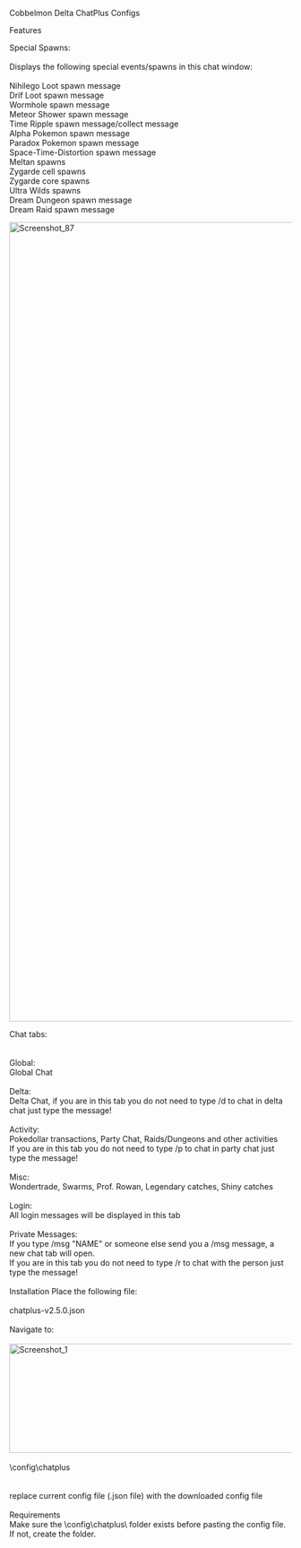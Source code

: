 Cobbelmon Delta ChatPlus Configs

Features

Special Spawns:<br><br>
Displays the following special events/spawns in this chat window:
<br><br>
Nihilego Loot spawn message<br>
Drif Loot spawn message<br>
Wormhole spawn message<br>
Meteor Shower spawn message<br>
Time Ripple spawn message/collect message<br>
Alpha Pokemon spawn message<br>
Paradox Pokemon spawn message<br>
Space-Time-Distortion spawn message<br>
Meltan spawns<br>
Zygarde cell spawns<br>
Zygarde core spawns<br>
Ultra Wilds spawns<br>
Dream Dungeon spawn message<br>
Dream Raid spawn message<br>

<img width="2535" height="1427" alt="Screenshot_87" src="https://github.com/user-attachments/assets/bf1a96cc-4f1b-4984-95a4-a48a851be1ae" />

Chat tabs:<br>
<br><br>
Global:<br>
Global Chat
<br><br>
Delta:<br>
Delta Chat, if you are in this tab you do not need to type /d to chat in delta chat just type the message!
<br><br>
Activity:<br>
Pokedollar transactions, Party Chat, Raids/Dungeons and other activities<br>
If you are in this tab you do not need to type /p to chat in party chat just type the message!
<br><br>
Misc:<br>
Wondertrade, Swarms, Prof. Rowan, Legendary catches, Shiny catches
<br><br>
Login:<br>
All login messages will be displayed in this tab
<br><br>
Private Messages:<br>
If you type /msg "NAME" or someone else send you a /msg message, a new chat tab will open.<br>
If you are in this tab you do not need to type /r to chat with the person just type the message!
<br><br>
Installation
Place the following file:
<br><br>
chatplus-v2.5.0.json
<br><br>
Navigate to:
<br><br>
<img width="2150" height="195" alt="Screenshot_1" src="https://github.com/user-attachments/assets/a0c5e26c-4814-4d2f-ad85-964ca0eac3b2" />
<br><br>
\config\chatplus\
<br><br>
replace current config file (.json file) with the downloaded config file
<br><br>
Requirements<br>
Make sure the \config\chatplus\ folder exists before pasting the config file. If not, create the folder.
